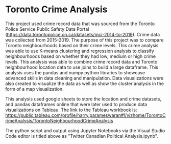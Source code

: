 # Toronto Crime Analysis

This project used crime record data that was sourced from the Toronto Police Service Public Safety Data Portal (https://data.torontopolice.on.ca/datasets/mci-2014-to-2019).
Crime data was collected from 2015-2019. The purpose of this project was to compare Toronto neighbourhoods based on their crime levels. 
This crime analysis was able to use K-means clustering and regression analysis to classify neighbourhoods based on whether they had low, medium or high crime levels.
This analysis was able to combine crime record data and Toronto neighbourhood location data to use joins to build a large dataframe.
This analysis uses the pandas and numpy python libraries to showcase advanced skills in data cleaning and manipulation.
Data visualizations were also created to visualize the data as well as show the cluster analysis in the form of a map visualization.

This analysis used google sheets to store the location and crime datasets, and pandas dataframes online that were later used to produce data visualizations on Tableau. 
The link to the Tableau workbook is: https://public.tableau.com/profile/harry.parameswaran#!/vizhome/TorontoCrimeAnalysis/TorontoNeighbourhoodCrimeAnalysis

The python script and output using Jupyter Notebooks via the Visual Studio Code editor is titled above as "Twitter Canadian Political Analysis.ipynb".
